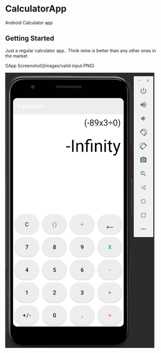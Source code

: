 # CalculatorApp

Android Calculator app

## Getting Started
Just a regular calculator app.. Think mine is better than any other ones in the market

![App Screenshot](images/valid input.PNG)


![App Screenshot](images/invalid.PNG)

